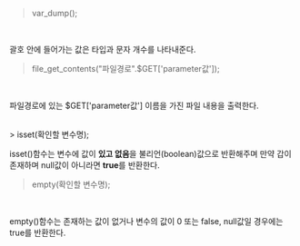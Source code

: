 > var_dump(); 
<br>

괄호 안에 들어가는 값은 타입과 문자 개수를 나타내준다.


> file_get_contents("파일경로".$GET['parameter값']);
<br>


파일경로에 있는 $GET['parameter값'] 이름을 가진 파일 내용을 출력한다.


<br>
> isset(확인할 변수명);
<br>

isset()함수는 변수에 값이 **있고 없음**을 불리언(boolean)값으로 반환해주며 만약 갑이 존재하며 null값이 아니라면 **true**를 반환한다. 

> empty(확인할 변수명);
<br>

empty()함수는 존재하는 값이 없거나 변수의 값이 0 또는 false, null값일 경우에는 true를 반환한다.




